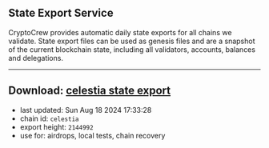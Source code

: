 ## State Export Service
CryptoCrew provides automatic daily state exports for all chains we validate. State export files can be used as genesis files and are a snapshot of the current blockchain state, including all validators, accounts, balances and delegations.

---
**Download: [celestia state export](https://dl-eu2.ccvalidators.com/SERVICE/celestia/celestia_export_2144992.json)**
---

- last updated: Sun Aug 18 2024 17:33:28
- chain id: `celestia`
- export height: `2144992`
- use for: airdrops, local tests, chain recovery
